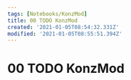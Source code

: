 ```yaml
---
tags: [Notebooks/KonzMod]
title: 00 TODO KonzMod
created: '2021-01-05T08:54:32.331Z'
modified: '2021-01-05T08:55:51.394Z'
---
```


# 00 TODO KonzMod

